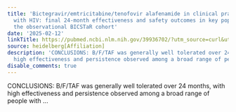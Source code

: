 ```yaml
---
title: 'Bictegravir/emtricitabine/tenofovir alafenamide in clinical practice for people
  with HIV: final 24-month effectiveness and safety outcomes in key populations in
  the observational BICSTaR cohort'
date: '2025-02-12'
linkTitle: https://pubmed.ncbi.nlm.nih.gov/39936702/?utm_source=curl&utm_medium=rss&utm_campaign=pubmed-2&utm_content=1FakS-2QOkCT8HsMOQP1bCRQ4YzyumYOmxmF0moLsQ3dFB1E9V&fc=20220326224207&ff=20250212170950&v=2.18.0.post9+e462414
source: heidelberg[Affiliation]
description: 'CONCLUSIONS: B/F/TAF was generally well tolerated over 24 months, with
  high effectiveness and persistence observed among a broad range of people with ...'
disable_comments: true
---
```

CONCLUSIONS: B/F/TAF was generally well tolerated over 24 months, with high effectiveness and persistence observed among a broad range of people with ...